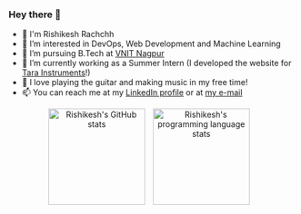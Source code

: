 ### Hey there 👋

- 🚀 I'm Rishikesh Rachchh
- 👀 I’m interested in DevOps, Web Development and Machine Learning
- 🌱 I’m pursuing B.Tech at [VNIT Nagpur](https://vnit.ac.in/)
- 🔭 I’m currently working as a Summer Intern (I developed the website for [Tara Instruments](https://tarainstruments.com)!)
- 🎸 I love playing the guitar and making music in my free time!
- 📫 You can reach me at my [LinkedIn profile](https://linkedin.com/rishikesh-rachchh/) or at [my e-mail](mailto:rishikeshrachchh@gmail.com)

<p align="center">
  <img align="center" src="https://github-readme-stats.vercel.app/api?username=rishi255&theme=algolia&title_color=89cff0&include_all_commits=true&count_private=true&show_icons=true" height="170px" alt="Rishikesh's GitHub stats" />
  <img align="center" hspace="10" src="https://github-readme-stats.vercel.app/api/top-langs/?username=rishi255&langs_count=10&hide=jupyter%20notebook&layout=compact&card_width=350" height="170px" alt="Rishikesh's programming language stats" />
</p>

<!--
**rishi255/rishi255** is a ✨ _special_ ✨ repository because its `README.md` (this file) appears on your GitHub profile.

Here are some ideas to get you started:

- 🔭 I’m currently working on ...
- 🌱 I’m currently learning ...
- 👯 I’m looking to collaborate on ...
- 🤔 I’m looking for help with ...
- 💬 Ask me about ...
- 📫 How to reach me: ...
- 😄 Pronouns: ...
- ⚡ Fun fact: ...
-->
